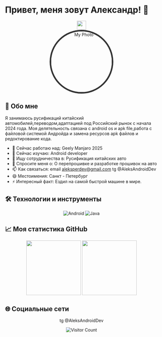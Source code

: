 # Привет, меня зовут Александр! 👋

<div align="center">
  <img src="https://media.giphy.com/media/hvRJCLFzcasrR4ia7z/giphy.gif" width="30px">
</div>

<div align="center">
  <img src="https://drive.google.com/file/d/1tALKsE_lPqsxCSlyGyCMNk2LUt0jUewz/view?usp=drive_link" alt="My Photo" width="200" style="border-radius: 50%; border: 5px solid #333"/>
</div>

## 🚀 Обо мне

Я занимаюсь русификаций китайский автомобилей,переводом,адаптацией под Российский рынок с начала 2024 года.
Моя делятельность связана с android os и apk file,работа с файловой системой Андройда и замена ресурсов apk файлов и редоктирование кода.

- 🔭 Сейчас работаю над: Geely Manjaro 2025
- 🌱 Сейчас изучаю: Android developer
- 👯 Ищу сотрудничества в: Русификация китайских авто
- 💬 Спросите меня о: О перепрошивке и разработке прошивок на авто
- 📫 Как связаться: email aleksperdev@gmail.com tg @AleksAndroidDev
- 😄 Местоимения: Санкт - Петербург
- ⚡ Интересный факт: Ездил на самой быстрой машине в мире.

## 🛠 Технологии и инструменты

<div align="center">

![Android](https://drive.google.com/file/d/1M-RX2WMclotWa1SuxbMMbC1UBDex7djc/view?usp=drive_link)
![Java](https://drive.google.com/file/d/1jKcsIhe6YDLitLVRLjrBCTQemd9GugJk/view?usp=drive_link)
</div>

## 📈 Моя статистика GitHub

<div align="center">

  <img height="180em" src="https://github-readme-stats.vercel.app/api?username=yourusername&show_icons=true&theme=dracula&include_all_commits=true&count_private=true"/>
  <img height="180em" src="https://github-readme-stats.vercel.app/api/top-langs/?username=yourusername&layout=compact&langs_count=7&theme=dracula"/>

</div>

## 🌐 Социальные сети

<div align="center">
tg @AleksAndroidDev
</div>

<div align="center">

![Visitor Count](https://profile-counter.glitch.me/yourusername/count.svg)

</div>